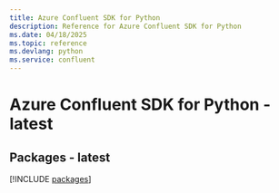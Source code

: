 ```yaml
---
title: Azure Confluent SDK for Python
description: Reference for Azure Confluent SDK for Python
ms.date: 04/18/2025
ms.topic: reference
ms.devlang: python
ms.service: confluent
---
```

# Azure Confluent SDK for Python - latest
## Packages - latest
[!INCLUDE [packages](confluent-index.md)]
